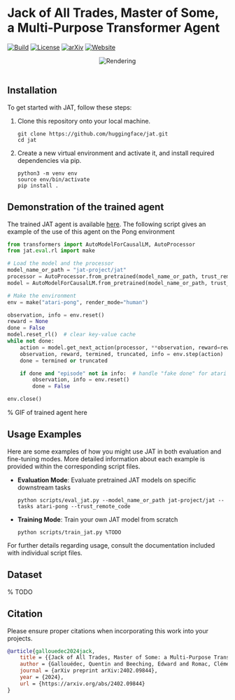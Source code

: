 # Jack of All Trades, Master of Some, a Multi-Purpose Transformer Agent

[![Build](https://github.com/huggingface/jat/actions/workflows/test-ci.yml/badge.svg?branch=main)](https://github.com/huggingface/jat/actions/workflows/ci.yml?query=branch%3Amain)
[![License](https://img.shields.io/github/license/huggingface/jat.svg?color=blue)](https://github.com/huggingface/jat/blob/main/LICENSE)
[![arXiv](https://img.shields.io/badge/cs.AI-arXiv%3A2402.09844-B31B1B.svg)](https://arxiv.org/abs/2402.09844)
[![Website](https://img.shields.io/website/http/huggingface.co/jat-project.svg?down_color=red&down_message=offline&up_message=online)](https://huggingface.co/jat-project)

<p align="center">
  <picture>
    <img alt="Rendering" src="https://github.com/huggingface/gia/assets/45557362/5b4d4920-fafd-4cb8-90d1-ac4df3a97073" style="max-width: 100%;">
  </picture>
  <br/>
  <br/>
</p>


## Installation

To get started with JAT, follow these steps:

1. Clone this repository onto your local machine.
    ```
   git clone https://github.com/huggingface/jat.git
   cd jat
   ```
2. Create a new virtual environment and activate it, and install required dependencies via pip.
    ```
    python3 -m venv env
    source env/bin/activate
    pip install .
    ```


## Demonstration of the trained agent

The trained JAT agent is available [here](https://huggingface.co/jat-project/jat). The following script gives an example of the use of this agent on the Pong environment

```python
from transformers import AutoModelForCausalLM, AutoProcessor
from jat.eval.rl import make

# Load the model and the processor
model_name_or_path = "jat-project/jat"
processor = AutoProcessor.from_pretrained(model_name_or_path, trust_remote_code=True)
model = AutoModelForCausalLM.from_pretrained(model_name_or_path, trust_remote_code=True).to("cuda")

# Make the environment
env = make("atari-pong", render_mode="human")

observation, info = env.reset()
reward = None
done = False
model.reset_rl()  # clear key-value cache
while not done:
    action = model.get_next_action(processor, **observation, reward=reward, action_space=env.action_space)
    observation, reward, termined, truncated, info = env.step(action)
    done = termined or truncated

    if done and "episode" not in info:  # handle "fake done" for atari
        observation, info = env.reset()
        done = False

env.close()
```

% GIF of trained agent here


## Usage Examples
Here are some examples of how you might use JAT in both evaluation and fine-tuning modes. More detailed information about each example is provided within the corresponding script files.

* **Evaluation Mode**: Evaluate pretrained JAT models on specific downstream tasks
    ```
    python scripts/eval_jat.py --model_name_or_path jat-project/jat --tasks atari-pong --trust_remote_code
    ```
* **Training Mode**: Train your own JAT model from scratch
    ```
    python scripts/train_jat.py %TODO
    ```

For further details regarding usage, consult the documentation included with individual script files.


## Dataset

% TODO


## Citation

Please ensure proper citations when incorporating this work into your projects.

```bibtex
@article{gallouedec2024jack,
    title = {{Jack of All Trades, Master of Some: a Multi-Purpose Transformer Agent}},
    author = {Gallouédec, Quentin and Beeching, Edward and Romac, Clément and Dellandréa, Emmanuel},
    journal = {arXiv preprint arXiv:2402.09844},
    year = {2024},
    url = {https://arxiv.org/abs/2402.09844}
}
```
